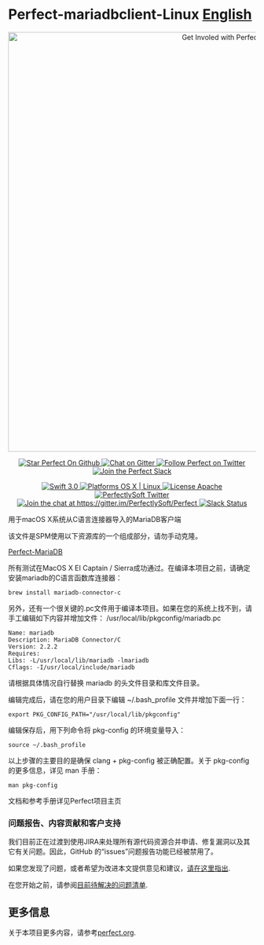 # Perfect-mariadbclient-Linux [English](README.md)

<p align="center">
    <a href="http://perfect.org/get-involved.html" target="_blank">
        <img src="http://perfect.org/assets/github/perfect_github_2_0_0.jpg" alt="Get Involed with Perfect!" width="854" />
    </a>
</p>

<p align="center">
    <a href="https://github.com/PerfectlySoft/Perfect" target="_blank">
        <img src="http://www.perfect.org/github/Perfect_GH_button_1_Star.jpg" alt="Star Perfect On Github" />
    </a>  
    <a href="https://gitter.im/PerfectlySoft/Perfect" target="_blank">
        <img src="http://www.perfect.org/github/Perfect_GH_button_2_Git.jpg" alt="Chat on Gitter" />
    </a>  
    <a href="https://twitter.com/perfectlysoft" target="_blank">
        <img src="http://www.perfect.org/github/Perfect_GH_button_3_twit.jpg" alt="Follow Perfect on Twitter" />
    </a>  
    <a href="http://perfect.ly" target="_blank">
        <img src="http://www.perfect.org/github/Perfect_GH_button_4_slack.jpg" alt="Join the Perfect Slack" />
    </a>
</p>

<p align="center">
    <a href="https://developer.apple.com/swift/" target="_blank">
        <img src="https://img.shields.io/badge/Swift-3.0-orange.svg?style=flat" alt="Swift 3.0">
    </a>
    <a href="https://developer.apple.com/swift/" target="_blank">
        <img src="https://img.shields.io/badge/Platforms-OS%20X%20%7C%20Linux%20-lightgray.svg?style=flat" alt="Platforms OS X | Linux">
    </a>
    <a href="http://perfect.org/licensing.html" target="_blank">
        <img src="https://img.shields.io/badge/License-Apache-lightgrey.svg?style=flat" alt="License Apache">
    </a>
    <a href="http://twitter.com/PerfectlySoft" target="_blank">
        <img src="https://img.shields.io/badge/Twitter-@PerfectlySoft-blue.svg?style=flat" alt="PerfectlySoft Twitter">
    </a>
    <a href="https://gitter.im/PerfectlySoft/Perfect?utm_source=badge&utm_medium=badge&utm_campaign=pr-badge&utm_content=badge" target="_blank">
        <img src="https://img.shields.io/badge/Gitter-Join%20Chat-brightgreen.svg" alt="Join the chat at https://gitter.im/PerfectlySoft/Perfect">
    </a>
    <a href="http://perfect.ly" target="_blank">
        <img src="http://perfect.ly/badge.svg" alt="Slack Status">
    </a>
</p>

用于macOS X系统从C语言连接器导入的MariaDB客户端

该文件是SPM使用以下资源库的一个组成部分，请勿手动克隆。

[Perfect-MariaDB](https://github.com/PerfectlySoft/Perfect-MariaDB)


所有测试在MacOS X EI Captain / Sierra成功通过。在编译本项目之前，请确定安装mariadb的C语言函数库连接器：

```
brew install mariadb-connector-c
```

另外，还有一个很关键的.pc文件用于编译本项目。如果在您的系统上找不到，请手工编辑如下内容并增加文件： /usr/local/lib/pkgconfig/mariadb.pc

```
Name: mariadb
Description: MariaDB Connector/C
Version: 2.2.2
Requires:
Libs: -L/usr/local/lib/mariadb -lmariadb
Cflags: -I/usr/local/include/mariadb
```

请根据具体情况自行替换 mariadb 的头文件目录和库文件目录。

编辑完成后，请在您的用户目录下编辑 ~/.bash_profile 文件并增加下面一行：

```
export PKG_CONFIG_PATH="/usr/local/lib/pkgconfig"
```

编辑保存后，用下列命令将 pkg-config 的环境变量导入：

```
source ~/.bash_profile
```

以上步骤的主要目的是确保 clang + pkg-config 被正确配置。关于 pkg-config 的更多信息，详见 man 手册：

```
man pkg-config
```


文档和参考手册详见Perfect项目主页

### 问题报告、内容贡献和客户支持

我们目前正在过渡到使用JIRA来处理所有源代码资源合并申请、修复漏洞以及其它有关问题。因此，GitHub 的“issues”问题报告功能已经被禁用了。

如果您发现了问题，或者希望为改进本文提供意见和建议，[请在这里指出](http://jira.perfect.org:8080/servicedesk/customer/portal/1).

在您开始之前，请参阅[目前待解决的问题清单](http://jira.perfect.org:8080/projects/ISS/issues).

## 更多信息
关于本项目更多内容，请参考[perfect.org](http://perfect.org).
